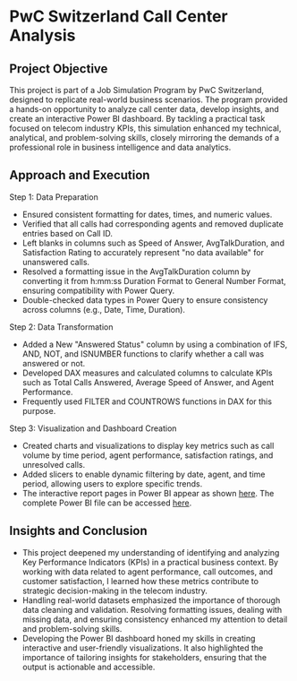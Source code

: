 # PwC Switzerland Call Center Analysis
## Project Objective 
This project is part of a Job Simulation Program by PwC Switzerland, designed to replicate real-world business scenarios. The program provided a hands-on opportunity to analyze call center data, develop insights, and create an interactive Power BI dashboard. By tackling a practical task focused on telecom industry KPIs, this simulation enhanced my technical, analytical, and problem-solving skills, closely mirroring the demands of a professional role in business intelligence and data analytics.

## Approach and Execution
Step 1: Data Preparation
- Ensured consistent formatting for dates, times, and numeric values.
- Verified that all calls had corresponding agents and removed duplicate entries based on Call ID.
- Left blanks in columns such as Speed of Answer, AvgTalkDuration, and Satisfaction Rating to accurately represent "no data available" for unanswered calls.
- Resolved a formatting issue in the AvgTalkDuration column by converting it from h:mm:ss Duration Format to General Number Format, ensuring compatibility with Power Query.
- Double-checked data types in Power Query to ensure consistency across columns (e.g., Date, Time, Duration).

Step 2: Data Transformation
- Added a New "Answered Status" column by using a combination of IFS, AND, NOT, and ISNUMBER functions to clarify whether a call was answered or not.
- Developed DAX measures and calculated columns to calculate KPIs such as Total Calls Answered, Average Speed of Answer, and Agent Performance.
- Frequently used FILTER and COUNTROWS functions in DAX for this purpose.
  
Step 3: Visualization and Dashboard Creation
- Created charts and visualizations to display key metrics such as call volume by time period, agent performance, satisfaction ratings, and unresolved calls.
- Added slicers to enable dynamic filtering by date, agent, and time period, allowing users to explore specific trends.
- The interactive report pages in Power BI appear as shown <a href="https://github.com/DennyMandaka/PwC-Switzerland-Call-Center-Analysis/blob/main/PwC%20Call%20Center%20Analysis.png">here</a>. The complete Power BI file can be accessed <a href="https://github.com/DennyMandaka/PwC-Switzerland-Call-Center-Analysis/blob/main/PwC%20Call%20Center%20Analysis.pbix">here</a>.

## Insights and Conclusion
- This project deepened my understanding of identifying and analyzing Key Performance Indicators (KPIs) in a practical business context. By working with data related to agent performance, call outcomes, and customer satisfaction, I learned how these metrics contribute to strategic decision-making in the telecom industry.
- Handling real-world datasets emphasized the importance of thorough data cleaning and validation. Resolving formatting issues, dealing with missing data, and ensuring consistency enhanced my attention to detail and problem-solving skills.
- Developing the Power BI dashboard honed my skills in creating interactive and user-friendly visualizations. It also highlighted the importance of tailoring insights for stakeholders, ensuring that the output is actionable and accessible.
